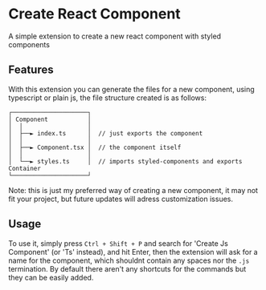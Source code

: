 # Create React Component

A simple extension to create a new react component with styled components

## Features

With this extension you can generate the files for a new component, using typescript or plain js, the file structure created is as follows:

```
┌─────────────────────┐
│ Component           │
│  │                  │
│  ├──► index.ts      │  // just exports the component
│  │                  │
│  ├──► Component.tsx │  // the component itself
│  │                  │
│  └──► styles.ts     │  // imports styled-components and exports Container
└─────────────────────┘
```

Note: this is just my preferred way of creating a new component, it may not fit your project, but future updates will adress customization issues.

## Usage

To use it, simply press `Ctrl + Shift + P` and search for 'Create Js Component' (or 'Ts' instead), and hit Enter, then the extension will ask for a name for the component, which shouldnt contain any spaces nor the `.js` termination.
By default there aren't any shortcuts for the commands but they can be easily added.
